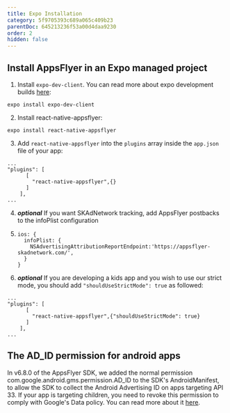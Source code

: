 ```yaml
---
title: Expo Installation
category: 5f9705393c689a065c409b23
parentDoc: 645213236f53a00d4daa9230
order: 2
hidden: false
---
```


## Install AppsFlyer in an Expo managed project
1. Install `expo-dev-client`. You can read more about expo development builds [here](https://docs.expo.dev/development/introduction/):
```
expo install expo-dev-client
```

2. Install react-native-appsflyer:
```
expo install react-native-appsflyer
```

3. Add `react-native-appsflyer` into the `plugins` array inside the `app.json` file of your app:
```
...
"plugins": [
      [
        "react-native-appsflyer",{}
      ]
    ],
...
```
4. ___optional___ If you want SKAdNetwork tracking, add AppsFlyer postbacks to the infoPlist configuration
5. ```
   ios: {
     infoPlist: {
       NSAdvertisingAttributionReportEndpoint:'https://appsflyer-skadnetwork.com/',
     }
   }
   ```
6. ___optional___ If you are developing a kids app and you wish to use our strict mode, you should add `"shouldUseStrictMode": true` as followed:
```
...
"plugins": [
      [
        "react-native-appsflyer",{"shouldUseStrictMode": true}
      ]
    ],
...
```
## The AD_ID permission for android apps
In v6.8.0 of the AppsFlyer SDK, we added the normal permission com.google.android.gms.permission.AD_ID to the SDK's AndroidManifest, 
to allow the SDK to collect the Android Advertising ID on apps targeting API 33.
If your app is targeting children, you need to revoke this permission to comply with Google's Data policy.
You can read more about it [here](https://docs.expo.dev/guides/permissions/#android).
